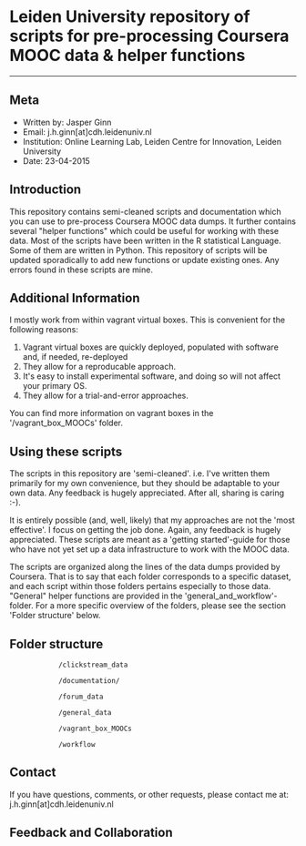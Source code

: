 # Leiden University repository of scripts for pre-processing Coursera MOOC data & helper functions

-----------

## Meta

- Written by: Jasper Ginn
- Email: j.h.ginn[at]cdh.leidenuniv.nl
- Institution: Online Learning Lab, Leiden Centre for Innovation, Leiden University
- Date: 23-04-2015

## Introduction

This repository contains semi-cleaned scripts and documentation which you can use to pre-process Coursera MOOC data dumps. It further contains several "helper functions" which could be useful for working with these data. Most of the scripts have been written in the R statistical Language. Some of them are written in Python. This repository of scripts will be updated sporadically to add new functions or update existing ones. Any errors found in these scripts are mine. 

## Additional Information

I mostly work from within vagrant virtual boxes. This is convenient for the following reasons:

1. Vagrant virtual boxes are quickly deployed, populated with software and, if needed, re-deployed
2. They allow for a reproducable approach. 
3. It's easy to install experimental software, and doing so will not affect your primary OS.
4. They allow for a trial-and-error approaches.

You can find more information on vagrant boxes in the '/vagrant_box_MOOCs' folder. 

## Using these scripts

The scripts in this repository are 'semi-cleaned'. i.e. I've written them primarily for my own convenience, but they should be adaptable to your own data. Any feedback is hugely appreciated. After all, sharing is caring :-).

It is entirely possible (and, well, likely) that my approaches are not the 'most effective'. I focus on getting the job done. Again, any feedback is hugely appreciated. These scripts are meant as a 'getting started'-guide for those who have not yet set up a data infrastructure to work with the MOOC data.

The scripts are organized along the lines of the data dumps provided by Coursera. That is to say that each folder corresponds to a specific dataset, and each script within those folders pertains especially to those data. "General" helper functions are provided in the 'general_and_workflow'-folder. For a more specific overview of the folders, please see the section 'Folder structure' below.

## Folder structure

				/clickstream_data

				/documentation/

				/forum_data

				/general_data

				/vagrant_box_MOOCs

				/workflow

## Contact

If you have questions, comments, or other requests, please contact me at: j.h.ginn[at]cdh.leidenuniv.nl

## Feedback and Collaboration
